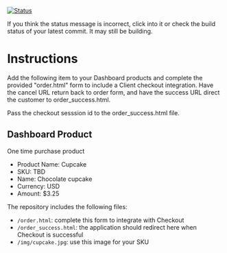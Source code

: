 [![Status](https://img.shields.io/badge/status-SUBMITTABLE%20COMMIT:%20e391e8c12b6e890d0cbfbfb1a34f660c0e37b8c7-brightgreen.svg)](https://github.com/andremcb/bakery_scaffold_AApE3fQi8zR0pcdo/commit/e391e8c12b6e890d0cbfbfb1a34f660c0e37b8c7)






















































If you think the status message is incorrect, click into it or check the build status of your latest commit. It may still be building.

# Instructions 

Add the following item to your Dashboard products and complete the provided "order.html" form to include a Client checkout integration. Have the cancel URL return back to order form, and have the success URL direct the customer to order_success.html. 

Pass the checkout sesssion id to the order_success.html file.

## Dashboard Product
One time purchase product
* Product Name: Cupcake
* SKU: TBD
* Name: Chocolate cupcake
* Currency: USD
* Amount: $3.25

The repository includes the following files:
* `/order.html`: complete this form to integrate with Checkout
* `/order_success.html`: the application should redirect here when Checkout is successful
* `/img/cupcake.jpg`: use this image for your SKU
